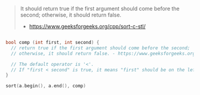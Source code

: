 > It should return true if the first argument should come before the second; otherwise, it should return false.
>
> - https://www.geeksforgeeks.org/cpp/sort-c-stl/

```cpp

bool comp (int first, int second) {
  // return true if the first argument should come before the second;
  // otherwise, it should return false. - https://www.geeksforgeeks.org/cpp/sort-c-stl/

  // The default operator is '<'.
  // If "first < second" is true, it means "first" should be on the left and "second" should be on the right.
}

sort(a.begin(), a.end(), comp)
```

